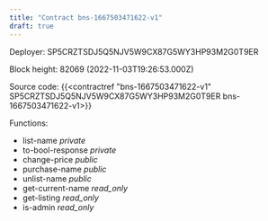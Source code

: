 ```yaml
---
title: "Contract bns-1667503471622-v1"
draft: true
---
```

Deployer: SP5CRZTSDJ5Q5NJV5W9CX87G5WY3HP93M2G0T9ER


 



Block height: 82069 (2022-11-03T19:26:53.000Z)

Source code: {{<contractref "bns-1667503471622-v1" SP5CRZTSDJ5Q5NJV5W9CX87G5WY3HP93M2G0T9ER bns-1667503471622-v1>}}

Functions:

* list-name _private_
* to-bool-response _private_
* change-price _public_
* purchase-name _public_
* unlist-name _public_
* get-current-name _read_only_
* get-listing _read_only_
* is-admin _read_only_

